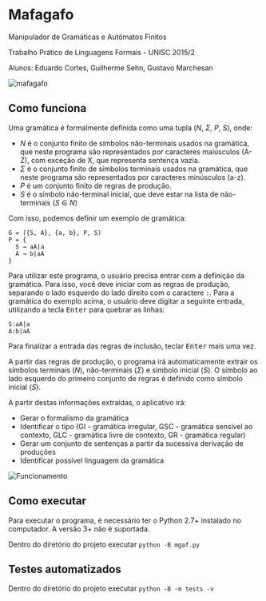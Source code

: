# Mafagafo

Manipulador de Gramáticas e Autômatos Finitos

Trabalho Prático de Linguagens Formais - UNISC 2015/2

Alunos: Eduardo Cortes, Guilherme Sehn, Gustavo Marchesan

![mafagafo](https://cloud.githubusercontent.com/assets/830208/10118867/a42e6040-645a-11e5-8fbe-29333ffdf074.png)

## Como funciona
Uma gramática é formalmente definida como uma tupla (*N*, *Σ*, *P*, *S*), onde:

- *N* é o conjunto finito de símbolos não-terminais usados na gramática, que neste programa são representados por caracteres maiúsculos (A-Z), com exceção de X, que representa sentença vazia.
- *Σ* é o conjunto finito de símbolos terminais usados na gramática, que neste programa são representados por caracteres minúsculos (a-z).
- *P* é um conjunto finito de regras de produção.
- *S* é o símbolo não-terminal inicial, que deve estar na lista de não-terminais (*S* ∈ *N*)

Com isso, podemos definir um exemplo de gramática:

```
G = ({S, A}, {a, b}, P, S)
P = {
  S → aA|a
  A → b|aA
}
```

Para utilizar este programa, o usuário precisa entrar com a definição da gramática. Para isso, você deve iniciar com as regras de produção, separando o lado esquerdo do lado direito com o caractere `:`. Para a gramática do exemplo acima, o usuário deve digitar a seguinte entrada, utilizando a tecla <kbd>Enter</kbd> para quebrar as linhas:

```
S:aA|a
A:b|aA
```

Para finalizar a entrada das regras de inclusão, teclar <kbd>Enter</kbd> mais uma vez.

A partir das regras de produção, o programa irá automaticamente extrair os símbolos terminais (*N*), não-terminais (*Σ*) e símbolo inicial (*S*). O símbolo ao lado esquerdo do primeiro conjunto de regras é definido como símbolo inicial (*S*).

A partir destas informações extraídas, o aplicativo irá:

- Gerar o formalismo da gramática
- Identificar o tipo (GI - gramática irregular, GSC - gramática sensível ao contexto, GLC - gramática livre de contexto, GR - gramática regular)
- Gerar um conjunto de sentenças a partir da sucessiva derivação de produções
- Identificar possível linguagem da gramática

![Funcionamento](https://cloud.githubusercontent.com/assets/830208/10746319/b3a4a348-7c30-11e5-9146-8c5f944854b3.png)

## Como executar
Para executar o programa, é necessário ter o Python 2.7+ instalado no computador. A versão 3+ não é suportada.

Dentro do diretório do projeto executar `python -B mgaf.py`

## Testes automatizados
Dentro do diretório do projeto executar `python -B -m tests -v`
